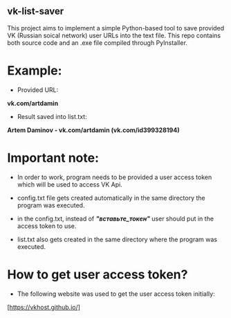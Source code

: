 ## vk-list-saver

This project aims to implement a simple Python-based tool to save provided VK (Russian soical network) user URLs into the text file.
This repo contains both source code and an .exe file compiled through PyInstaller.

# Example:

* Provided URL:

**vk.com/artdamin**

* Result saved into list.txt:
  
**Artem Daminov - vk.com/artdamin (vk.com/id399328194)**

# Important note:

* In order to work, program needs to be provided a user access token which will be used
to access VK Api.

* config.txt file gets created automatically in the same directory the program was executed.

* in the config.txt, instead of ***"вставьте_токен"*** user should put in the access token to use.

* list.txt also gets created in the same directory where the program was executed.

# How to get user access token?

* The following website was used to get the user access token initially:

[https://vkhost.github.io/]
